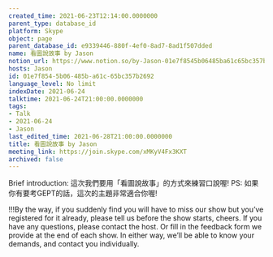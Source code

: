 ```yaml
---
created_time: 2021-06-23T12:14:00.0000000
parent_type: database_id
platform: Skype
object: page
parent_database_id: e9339446-880f-4ef0-8ad7-8ad1f507dded
name: 看圖說故事 by Jason
notion_url: https://www.notion.so/by-Jason-01e7f8545b06485ba61c65bc357b2692
hosts: Jason
id: 01e7f854-5b06-485b-a61c-65bc357b2692
language_level: No limit
indexDate: 2021-06-24
talktime: 2021-06-24T21:00:00.0000000
tags:
- Talk
- 2021-06-24
- Jason
last_edited_time: 2021-06-28T21:00:00.0000000
title: 看圖說故事 by Jason
meeting_link: https://join.skype.com/xMKyV4Fx3KXT
archived: false
---
```




Brief introduction: 這次我們要用「看圖說故事」的方式來練習口說喔!
PS: 如果你有要考GEPT的話，這次的主題非常適合你喔!

!!!By the way, if you suddenly find you will have to miss our show but you’ve registered for it already, please tell us before the show starts, cheers.
If you have any questions, please contact the host. Or fill in the feedback form we provide at the end of each show. In either way, we’ll be able to know your demands, and contact you individually.



